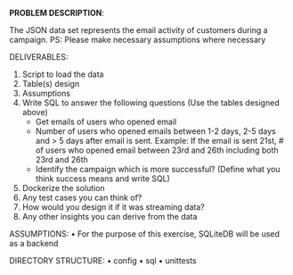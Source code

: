 <b>PROBLEM DESCRIPTION</b>:

The JSON data set represents the email activity of customers during a campaign.
PS: Please make necessary assumptions where necessary 

DELIVERABLES:
1) Script to load the data
2) Table(s) design 
3) Assumptions
4) Write SQL to answer the following questions (Use the tables designed above) 
   - Get emails of users who opened email
   - Number of users who opened emails between 1-2 days, 2-5 days and > 5 days after email is sent. Example: If the email is sent 21st, # of users who opened email between 23rd and 26th including both 23rd and 26th
   - Identify the campaign which is more successful? (Define what you think success means and write SQL) 
5) Dockerize the solution
6) Any test cases you can think of?
7) How would you design it if it was streaming data?
8) Any other insights you can derive from the data 

ASSUMPTIONS:
•	For the purpose of this exercise, SQLiteDB will be used as a backend

DIRECTORY STRUCTURE:
•	config
•	sql
•	unittests
